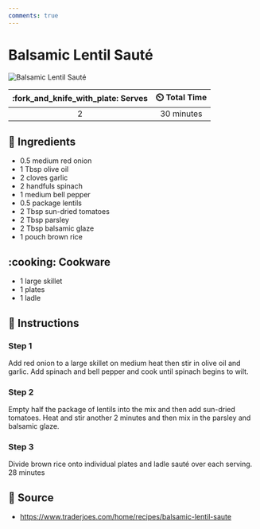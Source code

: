 ```yaml
---
comments: true
---
```

# Balsamic Lentil Sauté

![Balsamic Lentil Sauté](../assets/images/balsamic-lentil-sauté.png)

| :fork_and_knife_with_plate: Serves | :timer_clock: Total Time |
|:----------------------------------:|:-----------------------: |
| 2 | 30 minutes |

## :salt: Ingredients

- 0.5 medium red onion
- 1 Tbsp olive oil
- 2 cloves garlic
- 2 handfuls spinach
- 1 medium bell pepper
- 0.5 package lentils
- 2 Tbsp sun-dried tomatoes
- 2 Tbsp parsley
- 2 Tbsp balsamic glaze
- 1 pouch brown rice

## :cooking: Cookware

- 1 large skillet
- 1 plates
- 1 ladle

## :pencil: Instructions

### Step 1

Add red onion to a large skillet on medium heat then stir in olive oil and garlic. Add spinach and bell pepper and cook
 until spinach begins to wilt.

### Step 2

Empty half the package of lentils into the mix and then add sun-dried tomatoes. Heat and stir another 2 minutes and then
 mix in the parsley and balsamic glaze.

### Step 3

Divide brown rice onto individual plates and ladle sauté over each serving. 28 minutes

## :link: Source

- <https://www.traderjoes.com/home/recipes/balsamic-lentil-saute>
